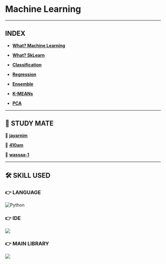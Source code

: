 # Machine Learning

---

## INDEX

- [**What? Machine Learning**](https://github.com/SNAILGROUP-AI/STUDY-ML/blob/main/ML.md)

- [**What? SkLearn**](https://github.com/SNAILGROUP-AI/STUDY-ML/blob/main/SKLEARN.md)

- [**Classification**](https://github.com/SNAILGROUP-AI/STUDY-ML/tree/main/classification)

- [**Regression**](https://github.com/SNAILGROUP-AI/STUDY-ML/tree/main/regression)

- [**Ensemble**](https://github.com/SNAILGROUP-AI/STUDY-ML/tree/main/ensemble)

- [**K-MEANs**](https://github.com/SNAILGROUP-AI/STUDY-ML/tree/main/k-means)

- [**PCA**](https://github.com/SNAILGROUP-AI/STUDY-ML/tree/main/pca)

---

## 👭 STUDY MATE

👨 [**jayarnim**](https://github.com/jayarnim)

👩 [**410am**](https://github.com/410am)

👨 [**wassaa-1**](https://github.com/wassaa-1)

---

## 🛠 SKILL USED

### 👉 LANGUAGE

<img alt="Python" src="https://img.shields.io/badge/python%20-%2314354C.svg?style=for-the-badge&logo=python&logoColor=white"/>

### 👉 IDE

<img src="https://img.shields.io/badge/Google%20Colab-F9AB00?style=for-the-badge&logo=Google Colab&logoColor=white"/>

### 👉 MAIN LIBRARY

<img src="https://img.shields.io/badge/scikitlearn-F7931E?style=for-the-badge&logo=scikit-learn&logoColor=white"/>
